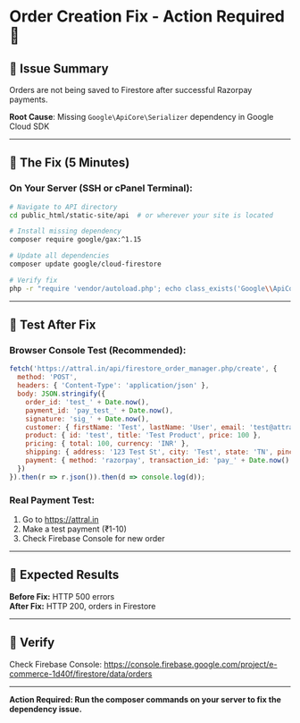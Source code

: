 # Order Creation Fix - Action Required 🔧

## 🚨 **Issue Summary**

Orders are not being saved to Firestore after successful Razorpay payments.

**Root Cause**: Missing `Google\ApiCore\Serializer` dependency in Google Cloud SDK

---

## 🔧 **The Fix (5 Minutes)**

### **On Your Server (SSH or cPanel Terminal):**

```bash
# Navigate to API directory
cd public_html/static-site/api  # or wherever your site is located

# Install missing dependency
composer require google/gax:^1.15

# Update all dependencies
composer update google/cloud-firestore

# Verify fix
php -r "require 'vendor/autoload.php'; echo class_exists('Google\\ApiCore\\Serializer') ? 'FIXED' : 'BROKEN';"
```

---

## 🧪 **Test After Fix**

### **Browser Console Test (Recommended):**
```javascript
fetch('https://attral.in/api/firestore_order_manager.php/create', {
  method: 'POST',
  headers: { 'Content-Type': 'application/json' },
  body: JSON.stringify({
    order_id: 'test_' + Date.now(),
    payment_id: 'pay_test_' + Date.now(),
    signature: 'sig_' + Date.now(),
    customer: { firstName: 'Test', lastName: 'User', email: 'test@attral.in', phone: '+919876543210' },
    product: { id: 'test', title: 'Test Product', price: 100 },
    pricing: { total: 100, currency: 'INR' },
    shipping: { address: '123 Test St', city: 'Test', state: 'TN', pincode: '632009', country: 'India' },
    payment: { method: 'razorpay', transaction_id: 'pay_' + Date.now() }
  })
}).then(r => r.json()).then(d => console.log(d));
```

### **Real Payment Test:**
1. Go to https://attral.in
2. Make a test payment (₹1-10)
3. Check Firebase Console for new order

---

## 🎯 **Expected Results**

**Before Fix:** HTTP 500 errors  
**After Fix:** HTTP 200, orders in Firestore

---

## 🔗 **Verify**

Check Firebase Console: https://console.firebase.google.com/project/e-commerce-1d40f/firestore/data/orders

---

**Action Required: Run the composer commands on your server to fix the dependency issue.**



